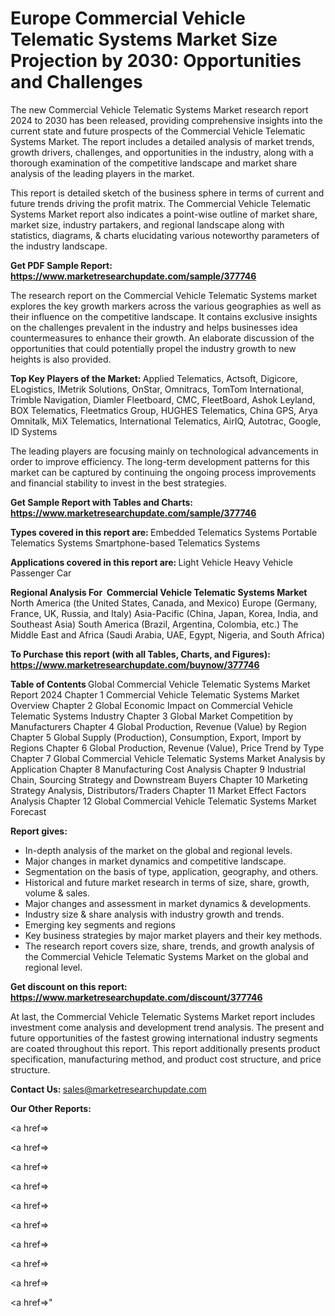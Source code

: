 # Europe Commercial Vehicle Telematic Systems Market Size Projection by 2030: Opportunities and Challenges

The new Commercial Vehicle Telematic Systems Market research report 2024 to 2030 has been released, providing comprehensive insights into the current state and future prospects of the Commercial Vehicle Telematic Systems Market. The report includes a detailed analysis of market trends, growth drivers, challenges, and opportunities in the industry, along with a thorough examination of the competitive landscape and market share analysis of the leading players in the market.

This report is detailed sketch of the business sphere in terms of current and future trends driving the profit matrix. The Commercial Vehicle Telematic Systems Market report also indicates a point-wise outline of market share, market size, industry partakers, and regional landscape along with statistics, diagrams, &amp; charts elucidating various noteworthy parameters of the industry landscape.

<strong><b>Get PDF Sample Report: <a href=https://www.marketresearchupdate.com/sample/377746>https://www.marketresearchupdate.com/sample/377746</a></b></strong>

The research report on the Commercial Vehicle Telematic Systems market explores the key growth markers across the various geographies as well as their influence on the competitive landscape. It contains exclusive insights on the challenges prevalent in the industry and helps businesses idea countermeasures to enhance their growth. An elaborate discussion of the opportunities that could potentially propel the industry growth to new heights is also provided.

<strong><b>Top Key Players of the Market:
</b></strong>Applied Telematics, Actsoft, Digicore, ELogistics, IMetrik Solutions, OnStar, Omnitracs, TomTom International, Trimble Navigation, Diamler Fleetboard, CMC, FleetBoard, Ashok Leyland, BOX Telematics, Fleetmatics Group, HUGHES Telematics, China GPS, Arya Omnitalk, MiX Telematics, International Telematics, AirIQ, Autotrac, Google, ID Systems<strong><b>
</b></strong>

The leading players are focusing mainly on technological advancements in order to improve efficiency. The long-term development patterns for this market can be captured by continuing the ongoing process improvements and financial stability to invest in the best strategies.

<strong><b>Get Sample Report with Tables and Charts: <a href=https://www.marketresearchupdate.com/sample/377746>https://www.marketresearchupdate.com/sample/377746</a></b></strong>

<strong><b>Types covered in this report are:
</b></strong>Embedded Telematics Systems
Portable Telematics Systems
Smartphone-based Telematics Systems<strong><b>
</b></strong>

<strong><b>Applications covered in this report are:
</b></strong>Light Vehicle
Heavy Vehicle
Passenger Car<strong><b>
</b></strong>

<strong><b>Regional Analysis For  Commercial Vehicle Telematic Systems Market</b></strong><strong><b>
</b></strong>North America (the United States, Canada, and Mexico)
Europe (Germany, France, UK, Russia, and Italy)
Asia-Pacific (China, Japan, Korea, India, and Southeast Asia)
South America (Brazil, Argentina, Colombia, etc.)
The Middle East and Africa (Saudi Arabia, UAE, Egypt, Nigeria, and South Africa)

<strong><b>To Purchase this report (with all Tables, Charts, and Figures): <a href=https://www.marketresearchupdate.com/buynow/377746>https://www.marketresearchupdate.com/buynow/377746</a></b></strong>

<strong><b>Table of Contents</b></strong><strong><b>
</b></strong>Global Commercial Vehicle Telematic Systems Market Report 2024
Chapter 1 Commercial Vehicle Telematic Systems Market Overview
Chapter 2 Global Economic Impact on Commercial Vehicle Telematic Systems Industry
Chapter 3 Global Market Competition by Manufacturers
Chapter 4 Global Production, Revenue (Value) by Region
Chapter 5 Global Supply (Production), Consumption, Export, Import by Regions
Chapter 6 Global Production, Revenue (Value), Price Trend by Type
Chapter 7 Global Commercial Vehicle Telematic Systems Market Analysis by Application
Chapter 8 Manufacturing Cost Analysis
Chapter 9 Industrial Chain, Sourcing Strategy and Downstream Buyers
Chapter 10 Marketing Strategy Analysis, Distributors/Traders
Chapter 11 Market Effect Factors Analysis
Chapter 12 Global Commercial Vehicle Telematic Systems Market Forecast

<strong><b>Report gives:</b></strong>

- In-depth analysis of the market on the global and regional levels.
- Major changes in market dynamics and competitive landscape.
- Segmentation on the basis of type, application, geography, and others.
- Historical and future market research in terms of size, share, growth, volume &amp; sales.
- Major changes and assessment in market dynamics &amp; developments.
- Industry size &amp; share analysis with industry growth and trends.
- Emerging key segments and regions
- Key business strategies by major market players and their key methods.
- The research report covers size, share, trends, and growth analysis of the Commercial Vehicle Telematic Systems Market on the global and regional level.

<strong><b>Get discount on this report: <a href=https://www.marketresearchupdate.com/discount/377746>https://www.marketresearchupdate.com/discount/377746</a></b></strong>

At last, the Commercial Vehicle Telematic Systems Market report includes investment come analysis and development trend analysis. The present and future opportunities of the fastest growing international industry segments are coated throughout this report. This report additionally presents product specification, manufacturing method, and product cost structure, and price structure.

<strong><b>Contact Us:
</b></strong>sales@marketresearchupdate.com

<strong>Our Other Reports:</strong>

<a href=></a>

<a href=></a>

<a href=></a>

<a href=></a>

<a href=></a>

<a href=></a>

<a href=></a>

<a href=></a>

<a href=></a>

<a href=></a>"
